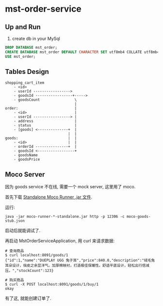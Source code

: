 # mst-order-service

## Up and Run

1. create db in your MySql

```sql
DROP DATABASE mst_order;
CREATE DATABASE mst_order DEFAULT CHARACTER SET utf8mb4 COLLATE utf8mb4_general_ci;
USE mst_order;
```

## Tables Design

```
shopping_cart_item
    - <id>
    - userId ----------------->
    - goodsId -----------------+----->
    - goodsCount                \
                                |
order:                          |
    - <id>                      |
    - userId -----------------> |
    - address                   |
    - status                    |
    - [goods] <--------------+  |
                             |  |
goods:                       |  |
    - <id>                   |  |
    - orderId ---------------+  |
    - goodsId <-----------------+
    - goodsName
    - goodsPrice
```

## Moco Server

因为 goods service 不在线, 需要一个 mock server, 这里用了 moco.

首先下载 [Standalone Moco Runner .jar 文件](http://central.maven.org/maven2/com/github/dreamhead/moco-runner/0.12.0/moco-runner-0.12.0-standalone.jar).

运行:

```shell
java -jar moco-runner-*-standalone.jar http -p 12306 -c moco-goods-stub.json
```

启动后就能调试了.

再启动 MstOrderServiceApplication, 用 curl 来请求数据:

```shell
# 查询商品
$ curl localhost:8091/goods/1
{"id":1,"name":"DUEPLAY UGG 兔子耳","price":840.0,"description":"绒毛兔耳朵设计，俏皮之余显洋气。加厚棉映衬，打造极佳保暖性。舒适平底设计，轻松出行倍减压。","stockCount":123}

# 购买商品
$ curl -X POST localhost:8091/goods/1/buy/1
okay
```

有了这, 就能创建订单了.
